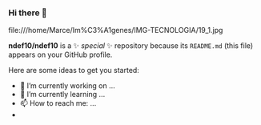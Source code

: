 ### Hi there 👋
file:///home/Marce/Im%C3%A1genes/IMG-TECNOLOGIA/19_1.jpg


**ndef10/ndef10** is a ✨ _special_ ✨ repository because its `README.md` (this file) appears on your GitHub profile.

Here are some ideas to get you started:

- 🔭 I’m currently working on ...
- 🌱 I’m currently learning ...
- 📫 How to reach me: ...
-

